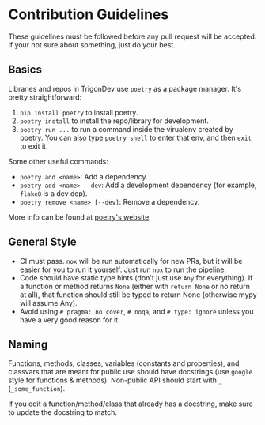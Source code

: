 # Contribution Guidelines
These guidelines must be followed before any pull request will be accepted. If your not sure about something, just do your best.

## Basics
Libraries and repos in TrigonDev use `poetry` as a package manager. It's pretty straightforward:
 1. `pip install poetry` to install poetry.
 2. `poetry install` to install the repo/library for development.
 3. `poetry run ...` to run a command inside the virualenv created by poetry. You can also type `poetry shell` to enter that env, and then `exit` to exit it.

Some other useful commands:
 - `poetry add <name>`: Add a dependency.
 - `poetry add <name> --dev`: Add a development dependency (for example, `flake8` is a dev dep).
 - `poetry remove <name> [--dev]`: Remove a dependency.

More info can be found at [poetry's website](https://python-poetry.org).

## General Style
 - CI must pass. `nox` will be run automatically for new PRs, but it will be easier for you to run it yourself. Just run `nox` to run the pipeline.
 - Code should have static type hints (don't just use `Any` for everything). If a function or method returns `None` (either with `return None` or no return at all), that function should still be typed to return None (otherwise mypy will assume Any).
 - Avoid using `# pragma: no cover`, `# noqa`, and `# type: ignore` unless you have a very good reason for it.

## Naming
Functions, methods, classes, variables (constants and properties), and classvars that are meant for public use should have docstrings (use `google` style for functions & methods). Non-public API should start with `_` (`_some_function`).

If you edit a function/method/class that already has a docstring, make sure to update the docstring to match.
